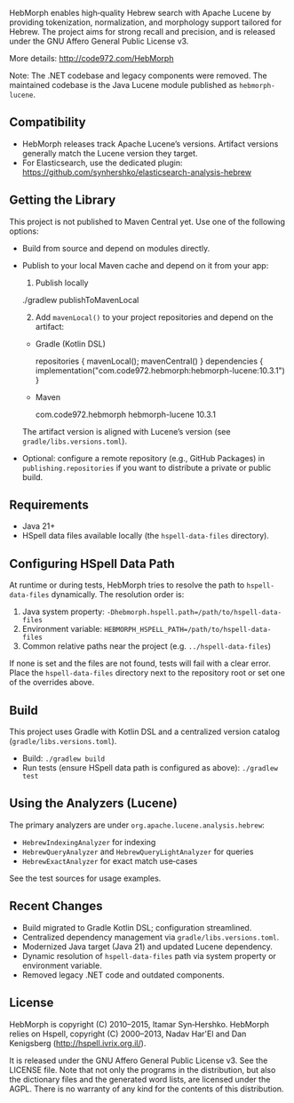 HebMorph enables high‑quality Hebrew search with Apache Lucene by providing tokenization, normalization, and morphology support tailored for Hebrew. The project aims for strong recall and precision, and is released under the GNU Affero General Public License v3.

More details: http://code972.com/HebMorph

Note: The .NET codebase and legacy components were removed. The maintained codebase is the Java Lucene module published as `hebmorph-lucene`.

## Compatibility

- HebMorph releases track Apache Lucene’s versions. Artifact versions generally match the Lucene version they target.
- For Elasticsearch, use the dedicated plugin: https://github.com/synhershko/elasticsearch-analysis-hebrew

## Getting the Library

This project is not published to Maven Central yet. Use one of the following options:

- Build from source and depend on modules directly.
- Publish to your local Maven cache and depend on it from your app:
  
  1) Publish locally
  
  ./gradlew publishToMavenLocal
  
  2) Add `mavenLocal()` to your project repositories and depend on the artifact:
  
  - Gradle (Kotlin DSL)
    
    repositories { mavenLocal(); mavenCentral() }
    dependencies { implementation("com.code972.hebmorph:hebmorph-lucene:10.3.1") }
  
  - Maven
    
    <dependency>
      <groupId>com.code972.hebmorph</groupId>
      <artifactId>hebmorph-lucene</artifactId>
      <version>10.3.1</version>
    </dependency>

  The artifact version is aligned with Lucene’s version (see `gradle/libs.versions.toml`).

- Optional: configure a remote repository (e.g., GitHub Packages) in `publishing.repositories` if you want to distribute a private or public build.

## Requirements

- Java 21+
- HSpell data files available locally (the `hspell-data-files` directory).

## Configuring HSpell Data Path

At runtime or during tests, HebMorph tries to resolve the path to `hspell-data-files` dynamically. The resolution order is:

1) Java system property: `-Dhebmorph.hspell.path=/path/to/hspell-data-files`
2) Environment variable: `HEBMORPH_HSPELL_PATH=/path/to/hspell-data-files`
3) Common relative paths near the project (e.g. `../hspell-data-files`)

If none is set and the files are not found, tests will fail with a clear error. Place the `hspell-data-files` directory next to the repository root or set one of the overrides above.

## Build

This project uses Gradle with Kotlin DSL and a centralized version catalog (`gradle/libs.versions.toml`).

- Build: `./gradlew build`
- Run tests (ensure HSpell data path is configured as above): `./gradlew test`

## Using the Analyzers (Lucene)

The primary analyzers are under `org.apache.lucene.analysis.hebrew`:

- `HebrewIndexingAnalyzer` for indexing
- `HebrewQueryAnalyzer` and `HebrewQueryLightAnalyzer` for queries
- `HebrewExactAnalyzer` for exact match use‑cases

See the test sources for usage examples.

## Recent Changes

- Build migrated to Gradle Kotlin DSL; configuration streamlined.
- Centralized dependency management via `gradle/libs.versions.toml`.
- Modernized Java target (Java 21) and updated Lucene dependency.
- Dynamic resolution of `hspell-data-files` path via system property or environment variable.
- Removed legacy .NET code and outdated components.

## License

HebMorph is copyright (C) 2010–2015, Itamar Syn‑Hershko.
HebMorph relies on Hspell, copyright (C) 2000–2013, Nadav Har'El and Dan Kenigsberg (http://hspell.ivrix.org.il/).

It is released under the GNU Affero General Public License v3. See the LICENSE file. Note that not only the programs in the distribution, but also the dictionary files and the generated word lists, are licensed under the AGPL. There is no warranty of any kind for the contents of this distribution.
